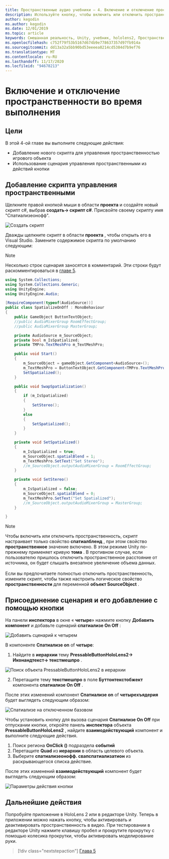 ```yaml
---
title: Пространственные аудио учебники — 4. Включение и отключение пространственного звука во время выполнения
description: Используйте кнопку, чтобы включить или отключить пространственность звука во время выполнения.
author: kegodin
ms.author: kegodin
ms.date: 12/01/2019
ms.topic: article
keywords: Смешанная реальность, Unity, учебник, hololens2, Пространственный звук, МРТК, набор средств для смешанной реальности, UWP, Windows 10, ХРТФ, функция передачи, связанная с HEAD, переглагол, Microsoft Спатиализер
ms.openlocfilehash: c752f79f53b5167d674b9e778637357d97fb914a
ms.sourcegitcommit: dd13a32a5bb90bd53eeeea8214cd5384d7b9ef76
ms.translationtype: MT
ms.contentlocale: ru-RU
ms.lasthandoff: 11/17/2020
ms.locfileid: "94678213"
---
```

# <a name="enabling-and-disabling-spatialization-at-run-time"></a>Включение и отключение пространственности во время выполнения

## <a name="objectives"></a>Цели
В этой 4-ой главе вы выполните следующие действия:
* Добавление нового скрипта для управления пространственностью игрового объекта
* Использование сценария управления пространственными из действий кнопки

## <a name="add-spatialization-control-script"></a>Добавление скрипта управления пространственными
Щелкните правой кнопкой мыши в области **проекта** и создайте новый скрипт c#, выбрав **создать-> скрипт c#**. Присвойте своему скрипту имя "Спатиализеонофф".

![Создать скрипт](images/spatial-audio/create-script.png)

Дважды щелкните скрипт в области **проекта** , чтобы открыть его в Visual Studio. Замените содержимое скрипта по умолчанию следующим:

> [!NOTE]
> Несколько строк сценария заносятся в комментарий. Эти строки будут раскомментироваться в [главе 5](unity-spatial-audio-ch5.md).

```c#
using System.Collections;
using System.Collections.Generic;
using UnityEngine;
using UnityEngine.Audio;

[RequireComponent(typeof(AudioSource))]
public class SpatializeOnOff : MonoBehaviour
{
    public GameObject ButtonTextObject;
    //public AudioMixerGroup RoomEffectGroup;
    //public AudioMixerGroup MasterGroup;

    private AudioSource m_SourceObject;
    private bool m_IsSpatialized;
    private TMPro.TextMeshPro m_TextMeshPro;

    public void Start()
    {
        m_SourceObject = gameObject.GetComponent<AudioSource>();
        m_TextMeshPro = ButtonTextObject.GetComponent<TMPro.TextMeshPro>();
        SetSpatialized();
    }

    public void SwapSpatialization()
    {
        if (m_IsSpatialized)
        {
            SetStereo();
        }
        else
        {
            SetSpatialized();
        }
    }

    private void SetSpatialized()
    {
        m_IsSpatialized = true;
        m_SourceObject.spatialBlend = 1;
        m_TextMeshPro.SetText("Set Stereo");
        //m_SourceObject.outputAudioMixerGroup = RoomEffectGroup;
    }

    private void SetStereo()
    {
        m_IsSpatialized = false;
        m_SourceObject.spatialBlend = 0;
        m_TextMeshPro.SetText("Set Spatialized");
        //m_SourceObject.outputAudioMixerGroup = MasterGroup;
    }

}
```

> [!NOTE]
> Чтобы включить или отключить пространственность, скрипт настраивает только свойство **спатиалбленд** , при этом свойство **пространственное** значение включено. В этом режиме Unity по-прежнему применяет кривую **тома** . В противном случае, если пользователю пришлось отключить пространственное расстояние от источника, он будет слышать внезапное увеличение объема данных. <br> <br>
> Если вы предпочитаете полностью отключить пространственность, измените скрипт, чтобы также настроить логическое свойство **пространственности** для переменной **объект SourceObject** .

## <a name="attach-your-script-and-drive-it-from-the-button"></a>Присоединение сценария и его добавление с помощью кнопки
На панели **инспектора** в окне « **четыре**» нажмите кнопку **Добавить компонент** и добавьте сценарий **спатиализе On Off** :

![Добавить сценарий к четырем](images/spatial-audio/add-script-to-quad.png)

В компоненте **Спатиализе on** of **четыре**:
1. Найдите в **иерархии** тему **PressableButtonHoloLens2-> Иконандтекст-> текстмешпро** .

![Поиск объекта PressableButtonHoloLens2 в иерархии](images/spatial-audio/pressable-button-object.png)

2. Перетащите тему **текстмешпро** в поле **Буттонтекстобжект** компонента **спатиализе On Off** .

После этих изменений компонент **Спатиализе on** of **четырехъядерия** будет выглядеть следующим образом:

![Спатиализе на отключенном базовом](images/spatial-audio/spatialize-on-off-basic.png)

Чтобы установить кнопку для вызова сценария **Спатиализе On Off** при отпускании кнопки, откройте панель **инспектора** объекта **PressableButtonHoloLens2** , найдите **взаимодействующий** компонент и выполните следующие действия.
1. Поиск региона **OnClick ()** подраздела **событий**
2. Перетащите **Quad** из **иерархии** в область целевого объекта.
3. Выберите **спатиализеонофф. свапспатиализатион** из раскрывающегося списка действие.

После этих изменений **взаимодействующий** компонент будет выглядеть следующим образом:

![Параметры действия кнопки](images/spatial-audio/button-action-settings.png)

## <a name="next-steps"></a>Дальнейшие действия
Попробуйте приложение в HoloLens 2 или в редакторе Unity. Теперь в приложении можно нажать кнопку, чтобы активировать и деактивировать пространственность в видео. При тестировании в редакторе Unity нажмите клавишу пробел и прокрутите прокрутку с помощью колесика прокрутки, чтобы активировать моделирование руки. 

> [!div class="nextstepaction"]
> [Глава 5](unity-spatial-audio-ch5.md) 

